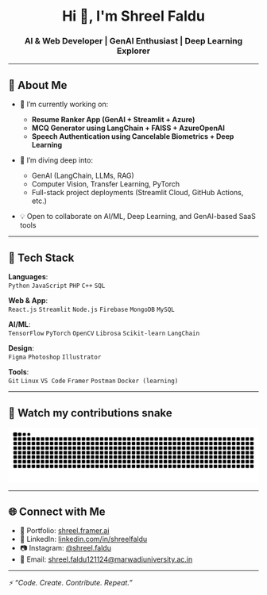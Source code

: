 <h1 align="center">Hi 👋, I'm Shreel Faldu</h1>
<h3 align="center">AI & Web Developer | GenAI Enthusiast | Deep Learning Explorer</h3>

---

## 🚀 About Me

- 🔭 I’m currently working on:  
  - **Resume Ranker App (GenAI + Streamlit + Azure)**  
  - **MCQ Generator using LangChain + FAISS + AzureOpenAI**  
  - **Speech Authentication using Cancelable Biometrics + Deep Learning**  

- 🌱 I’m diving deep into:
  - GenAI (LangChain, LLMs, RAG)
  - Computer Vision, Transfer Learning, PyTorch
  - Full-stack project deployments (Streamlit Cloud, GitHub Actions, etc.)

- 💡 Open to collaborate on AI/ML, Deep Learning, and GenAI-based SaaS tools

---

## 🧰 Tech Stack

**Languages**:  
`Python` `JavaScript` `PHP` `C++` `SQL`

**Web & App**:  
`React.js` `Streamlit` `Node.js` `Firebase` `MongoDB` `MySQL`

**AI/ML**:  
`TensorFlow` `PyTorch` `OpenCV` `Librosa` `Scikit-learn` `LangChain`

**Design**:  
`Figma` `Photoshop` `Illustrator`

**Tools**:  
`Git` `Linux` `VS Code` `Framer` `Postman` `Docker (learning)`

---

## 🐍 Watch my contributions snake

<p align="center">
  <img src="https://raw.githubusercontent.com/Shreelfaldu/Shreelfaldu/output/github-contribution-grid-snake.svg" />
</p>

---

## 🌐 Connect with Me

- 🔗 Portfolio: [shreel.framer.ai](https://shreel.framer.ai)
- 💼 LinkedIn: [linkedin.com/in/shreelfaldu](https://linkedin.com/in/shreelfaldu)
- 📷 Instagram: [@shreel.faldu](https://instagram.com/shreel.faldu)
- 📧 Email: shreel.faldu121124@marwadiuniversity.ac.in

---

*⚡ “Code. Create. Contribute. Repeat.”*
